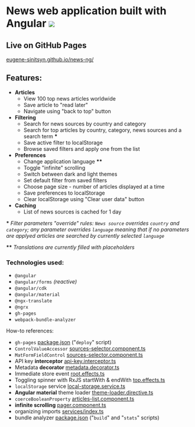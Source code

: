 # News web application built with Angular ![](src/assets/favicon.ico)

## Live on GitHub Pages
[eugene-sinitsyn.github.io/news-ng/](https://eugene-sinitsyn.github.io/news-ng/)

## Features:
- **Articles**
  - View 100 top news articles worldwide
  - Save article to "read later"
  - Navigate using "back to top" button
- **Filtering**
  - Search for news sources by country and category
  - Search for top articles by country, category, news sources and a search term **\***
  - Save active filter to localStorage
  - Browse saved filters and apply one from the list
- **Preferences**
  - Change application language **\*\***
  - Toggle "infinite" scrolling
  - Switch between dark and light themes
  - Set default filter from saved filters
  - Choose page size - number of articles displayed at a time
  - Save preferences to localStorage
  - Clear localStorage using "Clear user data" button
- **Caching**
  - List of news sources is cached for 1 day

**\*** _Filter parameters "override" rules: `News source` overrides `country` and `category`; any parameter overrides `language` meaning that if no parameters are applyed articles are searched by currently selected `language`_

**\*\*** _Translations are currently filled with placeholders_

### Technologies used:
- `@angular`
- `@angular/forms` _(reactive)_
- `@angular/cdk`
- `@angular/material`
- `@ngx-translate`
- `@ngrx`
- `gh-pages`
- `webpack-bundle-analyzer`

How-to references:
  - `gh-pages` [package.json](package.json) ("`deploy`" script)
  - `ControlValueAccessor` [sources-selector.component.ts](src/root-module/components/sources-selector/sources-selector.component.ts)
  - `MatFormFieldControl` [sources-selector.component.ts](src/root-module/components/sources-selector/sources-selector.component.ts)
  - API key **interceptor** [api-key.interceptor.ts](src/root-module/interceptors/api-key.interceptor.ts)
  - Metadata **decorator** [metadata.decorator.ts](src/root-module/decorators/metadata.decorator.ts)
  - Immediate store event [root.effects.ts](src/root-module/state/effects/root.effects.ts)
  - Toggling spinner with RxJS startWith & endWith [top.effects.ts](src/root-module/state/effects/top.effects.ts)
  - `localStorage` service [local-storage.service.ts](src/root-module/services/local-storage/local-storage.service.ts)
  - **Angular material** theme loader [theme-loader.directive.ts](src/root-module/directives/theme-loader.directive.ts)
  - `coerceBooleanProperty` [articles-list.component.ts](src/root-module/components/articles/list/articles-list.component.ts)
  - **infinite scrolling** [pager.component.ts](src/root-module/components/pager/pager.component.ts)
  - organizing imports [services/index.ts](src/root-module/services/index.ts)
  - bundle analyzer [package.json](package.json) ("`build`" and "`stats`" scripts)
